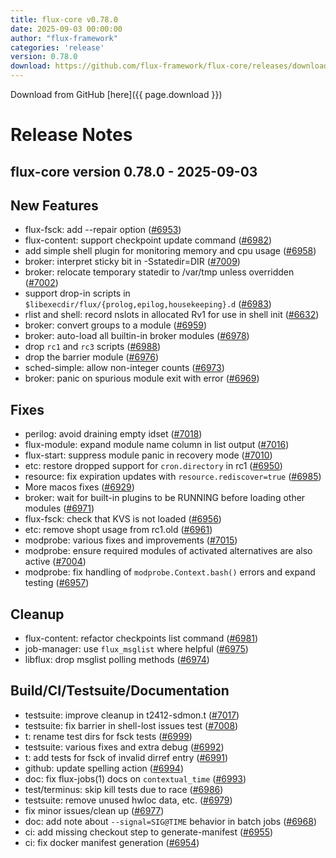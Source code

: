 ```yaml
---
title: flux-core v0.78.0
date: 2025-09-03 00:00:00
author: "flux-framework"
categories: 'release'
version: 0.78.0
download: https://github.com/flux-framework/flux-core/releases/download/v0.78.0/flux-core-0.78.0.tar.gz
---
```


Download from GitHub [here]({{ page.download }})

# Release Notes

flux-core version 0.78.0 - 2025-09-03
-------------------------------------

## New Features
 * flux-fsck: add --repair option ([#6953](https://github.com/flux-framework/flux-core/issues/6953))
 * flux-content: support checkpoint update command ([#6982](https://github.com/flux-framework/flux-core/issues/6982))
 * add simple shell plugin for monitoring memory and cpu usage ([#6958](https://github.com/flux-framework/flux-core/issues/6958))
 * broker: interpret sticky bit in -Sstatedir=DIR ([#7009](https://github.com/flux-framework/flux-core/issues/7009))
 * broker: relocate temporary statedir to /var/tmp unless overridden ([#7002](https://github.com/flux-framework/flux-core/issues/7002))
 * support drop-in scripts in
   `$libexecdir/flux/{prolog,epilog,housekeeping}.d` ([#6983](https://github.com/flux-framework/flux-core/issues/6983))
 * rlist and shell: record nslots in allocated Rv1 for use in shell init
   ([#6632](https://github.com/flux-framework/flux-core/issues/6632))
 * broker: convert groups to a module ([#6959](https://github.com/flux-framework/flux-core/issues/6959))
 * broker: auto-load all builtin-in broker modules ([#6978](https://github.com/flux-framework/flux-core/issues/6978))
 * drop `rc1` and `rc3` scripts ([#6988](https://github.com/flux-framework/flux-core/issues/6988))
 * drop the barrier module ([#6976](https://github.com/flux-framework/flux-core/issues/6976))
 * sched-simple: allow non-integer counts ([#6973](https://github.com/flux-framework/flux-core/issues/6973))
 * broker: panic on spurious module exit with error ([#6969](https://github.com/flux-framework/flux-core/issues/6969))

## Fixes
 * perilog: avoid draining empty idset ([#7018](https://github.com/flux-framework/flux-core/issues/7018))
 * flux-module: expand module name column in list output ([#7016](https://github.com/flux-framework/flux-core/issues/7016))
 * flux-start: suppress module panic in recovery mode ([#7010](https://github.com/flux-framework/flux-core/issues/7010))
 * etc: restore dropped support for `cron.directory` in rc1 ([#6950](https://github.com/flux-framework/flux-core/issues/6950))
 * resource: fix expiration updates with `resource.rediscover=true` ([#6985](https://github.com/flux-framework/flux-core/issues/6985))
 * More macos fixes ([#6929](https://github.com/flux-framework/flux-core/issues/6929))
 * broker: wait for built-in plugins to be RUNNING before loading other
   modules ([#6971](https://github.com/flux-framework/flux-core/issues/6971))
 * flux-fsck: check that KVS is not loaded ([#6956](https://github.com/flux-framework/flux-core/issues/6956))
 * etc: remove shopt usage from rc1.old ([#6961](https://github.com/flux-framework/flux-core/issues/6961))
 * modprobe: various fixes and improvements ([#7015](https://github.com/flux-framework/flux-core/issues/7015))
 * modprobe: ensure required modules of activated alternatives are also
   active ([#7004](https://github.com/flux-framework/flux-core/issues/7004))
 * modprobe: fix handling of `modprobe.Context.bash()` errors and expand
   testing ([#6957](https://github.com/flux-framework/flux-core/issues/6957))

## Cleanup
 * flux-content: refactor checkpoints list command ([#6981](https://github.com/flux-framework/flux-core/issues/6981))
 * job-manager: use `flux_msglist` where helpful ([#6975](https://github.com/flux-framework/flux-core/issues/6975))
 * libflux: drop msglist polling methods ([#6974](https://github.com/flux-framework/flux-core/issues/6974))

## Build/CI/Testsuite/Documentation
 * testsuite: improve cleanup in t2412-sdmon.t ([#7017](https://github.com/flux-framework/flux-core/issues/7017))
 * testsuite: fix barrier in shell-lost issues test ([#7008](https://github.com/flux-framework/flux-core/issues/7008))
 * t: rename test dirs for fsck tests ([#6999](https://github.com/flux-framework/flux-core/issues/6999))
 * testsuite: various fixes and extra debug ([#6992](https://github.com/flux-framework/flux-core/issues/6992))
 * t: add tests for fsck of invalid dirref entry ([#6991](https://github.com/flux-framework/flux-core/issues/6991))
 * github: update spelling action ([#6994](https://github.com/flux-framework/flux-core/issues/6994))
 * doc: fix flux-jobs(1) docs on `contextual_time` ([#6993](https://github.com/flux-framework/flux-core/issues/6993))
 * test/terminus: skip kill tests due to race ([#6986](https://github.com/flux-framework/flux-core/issues/6986))
 * testsuite: remove unused hwloc data, etc. ([#6979](https://github.com/flux-framework/flux-core/issues/6979))
 * fix minor issues/clean up ([#6977](https://github.com/flux-framework/flux-core/issues/6977))
 * doc: add note about `--signal=SIG@TIME` behavior in batch jobs ([#6968](https://github.com/flux-framework/flux-core/issues/6968))
 * ci: add missing checkout step to generate-manifest ([#6955](https://github.com/flux-framework/flux-core/issues/6955))
 * ci: fix docker manifest generation ([#6954](https://github.com/flux-framework/flux-core/issues/6954))
